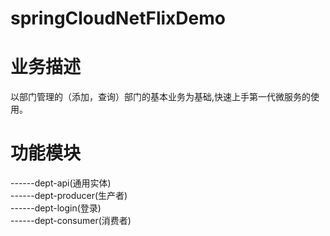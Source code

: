 # springCloudNetFlixDemo
# 业务描述
以部门管理的（添加，查询）部门的基本业务为基础,快速上手第一代微服务的使用。
# 功能模块
------dept-api(通用实体)<br/>
------dept-producer(生产者)<br/>
------dept-login(登录)<br/>
------dept-consumer(消费者)<br/>

